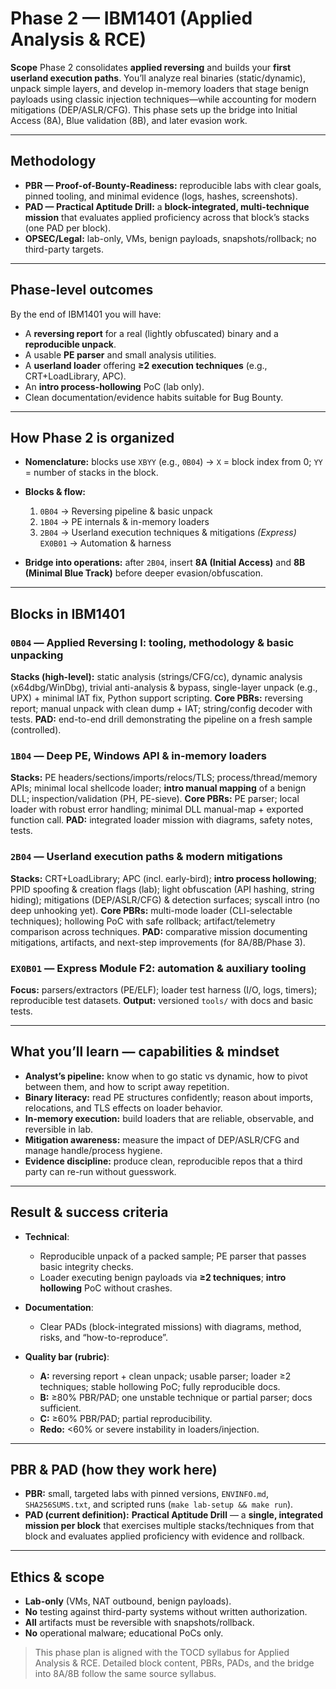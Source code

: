
# Phase 2 — IBM1401 (Applied Analysis & RCE)

**Scope**
Phase 2 consolidates **applied reversing** and builds your **first userland execution paths**. You’ll analyze real binaries (static/dynamic), unpack simple layers, and develop in-memory loaders that stage benign payloads using classic injection techniques—while accounting for modern mitigations (DEP/ASLR/CFG). This phase sets up the bridge into Initial Access (8A), Blue validation (8B), and later evasion work.&#x20;

---

## Methodology

* **PBR — Proof-of-Bounty-Readiness:** reproducible labs with clear goals, pinned tooling, and minimal evidence (logs, hashes, screenshots).
* **PAD — Practical Aptitude Drill:** a **block-integrated, multi-technique mission** that evaluates applied proficiency across that block’s stacks (one PAD per block).
* **OPSEC/Legal:** lab-only, VMs, benign payloads, snapshots/rollback; no third-party targets.

---

## Phase-level outcomes

By the end of IBM1401 you will have:

* A **reversing report** for a real (lightly obfuscated) binary and a **reproducible unpack**.&#x20;
* A usable **PE parser** and small analysis utilities.&#x20;
* A **userland loader** offering **≥2 execution techniques** (e.g., CRT+LoadLibrary, APC).&#x20;
* An **intro process-hollowing** PoC (lab only).&#x20;
* Clean documentation/evidence habits suitable for Bug Bounty.&#x20;

---

## How Phase 2 is organized

* **Nomenclature:** blocks use `XBYY` (e.g., `0B04`) → `X` = block index from 0; `YY` = number of stacks in the block.
* **Blocks & flow:**

  1. `0B04` → Reversing pipeline & basic unpack
  2. `1B04` → PE internals & in-memory loaders
  3. `2B04` → Userland execution techniques & mitigations
     *(Express)* `EX0B01` → Automation & harness
* **Bridge into operations:** after `2B04`, insert **8A (Initial Access)** and **8B (Minimal Blue Track)** before deeper evasion/obfuscation.&#x20;

---

## Blocks in IBM1401

### `0B04` — Applied Reversing I: tooling, methodology & basic unpacking

**Stacks (high-level):** static analysis (strings/CFG/cc), dynamic analysis (x64dbg/WinDbg), trivial anti-analysis & bypass, single-layer unpack (e.g., UPX) + minimal IAT fix, Python support scripting.
**Core PBRs:** reversing report; manual unpack with clean dump + IAT; string/config decoder with tests.
**PAD:** end-to-end drill demonstrating the pipeline on a fresh sample (controlled).&#x20;

### `1B04` — Deep PE, Windows API & in-memory loaders

**Stacks:** PE headers/sections/imports/relocs/TLS; process/thread/memory APIs; minimal local shellcode loader; **intro manual mapping** of a benign DLL; inspection/validation (PH, PE-sieve).
**Core PBRs:** PE parser; local loader with robust error handling; minimal DLL manual-map + exported function call.
**PAD:** integrated loader mission with diagrams, safety notes, tests.&#x20;

### `2B04` — Userland execution paths & modern mitigations

**Stacks:** CRT+LoadLibrary; APC (incl. early-bird); **intro process hollowing**; PPID spoofing & creation flags (lab); light obfuscation (API hashing, string hiding); mitigations (DEP/ASLR/CFG) & detection surfaces; syscall intro (no deep unhooking yet).
**Core PBRs:** multi-mode loader (CLI-selectable techniques); hollowing PoC with safe rollback; artifact/telemetry comparison across techniques.
**PAD:** comparative mission documenting mitigations, artifacts, and next-step improvements (for 8A/8B/Phase 3).&#x20;

### `EX0B01` — Express Module F2: automation & auxiliary tooling

**Focus:** parsers/extractors (PE/ELF); loader test harness (I/O, logs, timers); reproducible test datasets.
**Output:** versioned `tools/` with docs and basic tests.&#x20;

---

## What you’ll learn — capabilities & mindset

* **Analyst’s pipeline:** know when to go static vs dynamic, how to pivot between them, and how to script away repetition.
* **Binary literacy:** read PE structures confidently; reason about imports, relocations, and TLS effects on loader behavior.
* **In-memory execution:** build loaders that are reliable, observable, and reversible in lab.
* **Mitigation awareness:** measure the impact of DEP/ASLR/CFG and manage handle/process hygiene.
* **Evidence discipline:** produce clean, reproducible repos that a third party can re-run without guesswork.

---

## Result & success criteria

* **Technical**:

  * Reproducible unpack of a packed sample; PE parser that passes basic integrity checks.
  * Loader executing benign payloads via **≥2 techniques**; **intro hollowing** PoC without crashes.
* **Documentation**:

  * Clear PADs (block-integrated missions) with diagrams, method, risks, and “how-to-reproduce”.
* **Quality bar (rubric)**:

  * **A:** reversing report + clean unpack; usable parser; loader ≥2 techniques; stable hollowing PoC; fully reproducible docs.
  * **B:** ≥80% PBR/PAD; one unstable technique or partial parser; docs sufficient.
  * **C:** ≥60% PBR/PAD; partial reproducibility.
  * **Redo:** <60% or severe instability in loaders/injection.&#x20;

---

## PBR & PAD (how they work here)

* **PBR:** small, targeted labs with pinned versions, `ENVINFO.md`, `SHA256SUMS.txt`, and scripted runs (`make lab-setup && make run`).
* **PAD (current definition):** **Practical Aptitude Drill** — a **single, integrated mission per block** that exercises multiple stacks/techniques from that block and evaluates applied proficiency with evidence and rollback.
  
---

## Ethics & scope

* **Lab-only** (VMs, NAT outbound, benign payloads).
* **No** testing against third-party systems without written authorization.
* **All** artifacts must be reversible with snapshots/rollback.
* **No** operational malware; educational PoCs only.

> This phase plan is aligned with the TOCD syllabus for Applied Analysis & RCE. Detailed block content, PBRs, PADs, and the bridge into 8A/8B follow the same source syllabus.&#x20;

